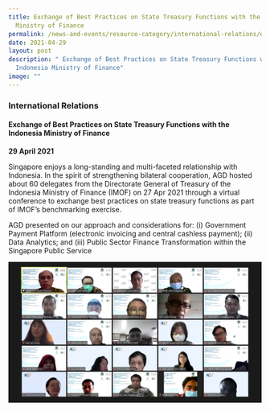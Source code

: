 ```yaml
---
title: Exchange of Best Practices on State Treasury Functions with the Indonesia
  Ministry of Finance
permalink: /news-and-events/resource-category/international-relations/exchange-of-best-practices/
date: 2021-04-29
layout: post
description: " Exchange of Best Practices on State Treasury Functions with the
  Indonesia Ministry of Finance"
image: ""
---
```



### International Relations

#### Exchange of Best Practices on State Treasury Functions with the Indonesia Ministry of Finance

**29 April 2021**

Singapore enjoys a long-standing and multi-faceted relationship with Indonesia. In the spirit of strengthening bilateral cooperation, AGD hosted about 60 delegates from the Directorate General of Treasury of the Indonesia Ministry of Finance (IMOF) on 27 Apr 2021 through a virtual conference to exchange best practices on state treasury functions as part of IMOF’s benchmarking exercise.  
  
AGD presented on our approach and considerations for: (i) Government Payment Platform (electronic invoicing and central cashless payment); (ii) Data Analytics; and (iii) Public Sector Finance Transformation within the Singapore Public Service

![IR Best Practices](/images/News%20and%20Events/International%20Relations/IR-Best_Practices.png)